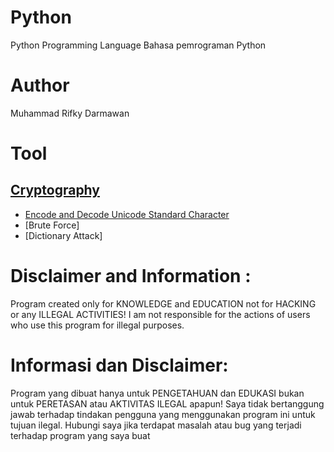 # Python
Python Programming Language
Bahasa pemrograman Python

# Author
Muhammad Rifky Darmawan

# Tool
## [Cryptography](https://github.com/rifkydarmawan62/Python/tree/Publik/Modul/kriptografi)
- [Encode and Decode Unicode Standard Character](https://github.com/rifkydarmawan62/Python/blob/Publik/Modul/kriptografi/unicode_standar.py)
- [Brute Force]
- [Dictionary Attack]

# Disclaimer and Information :
Program created only for KNOWLEDGE and EDUCATION not for HACKING or any ILLEGAL ACTIVITIES!
I am not responsible for the actions of users who use this program for illegal purposes.

# Informasi dan Disclaimer:
Program yang dibuat hanya untuk PENGETAHUAN dan EDUKASI bukan untuk PERETASAN atau AKTIVITAS ILEGAL apapun!
Saya tidak bertanggung jawab terhadap tindakan pengguna yang menggunakan program ini untuk tujuan ilegal.
Hubungi saya jika terdapat masalah atau bug yang terjadi terhadap program yang saya buat
